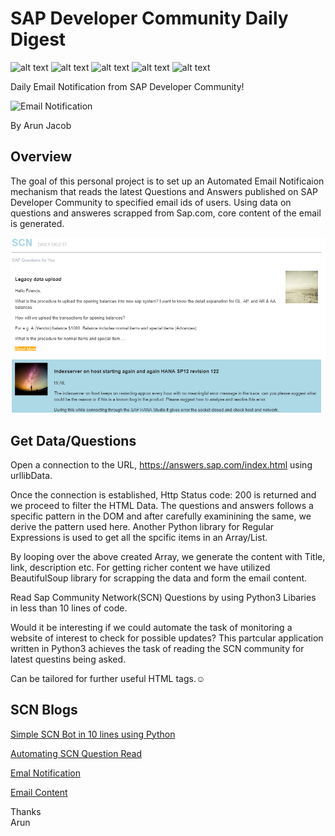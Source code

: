 # SAP Developer Community Daily Digest

![alt text](https://img.shields.io/badge/Python-3-lightgrey "Python 3")
![alt text](https://img.shields.io/badge/SCN-Bot-yellowgreen "SCN Bot")
![alt text](https://img.shields.io/badge/Task-Automation-orange "Automation")
![alt text](https://img.shields.io/badge/Email-Notification-red "e-mail")
![alt text](https://img.shields.io/badge/Email-Content-green "content")

Daily Email Notification from SAP Developer Community!

![Email Notification](https://cdn.pixabay.com/photo/2017/11/17/09/37/businessman-2956974_960_720.jpg)

By Arun Jacob

## Overview

The goal of this personal project is to set up an Automated Email Notificaion mechanism that reads the latest Questions and Answers published on SAP Developer Community to specified email ids of users. Using data on questions and answeres scrapped from Sap.com, core content of the email is generated.

![SCN Daily Digest](https://github.com/jakes2255/ScnQuestionRead/blob/8c6dbc333df128c0a48340a172b43285aaae8909/img/SCN%20Daily%20Digest%20Desktop%20Version.png)
## Get Data/Questions

Open a connection to the URL, https://answers.sap.com/index.html using urllibData.

Once the connection is established, Http Status code: 200 is returned and we proceed to filter the HTML Data. The questions and answers follows a specific pattern in the DOM and after carefully examinining the same, we derive the pattern used here. Another Python library for Regular Expressions is used to get all the spcific items in an Array/List.

By looping over the above created Array, we generate the content with Title, link, description etc. For getting richer content we have utilized BeautifulSoup library for scrapping the data and form the email content.

Read Sap Community Network(SCN) Questions by using Python3 Libaries in less than 10 lines of code.

Would it be interesting if we could automate the task of monitoring a website of interest to check for possible updates?
This partcular application written in Python3 achieves the task of reading the SCN community for latest questins being asked.

Can be tailored for further useful HTML tags.:relaxed:

## SCN Blogs

[Simple SCN Bot in 10 lines using Python](https://blogs.sap.com/2019/08/25/simple-scn-bot-in-10-lines-using-python/)

[Automating SCN Question Read](https://blogs.sap.com/2019/08/29/automating-scn-question-read/)

[Emal Notification](https://blogs.sap.com/2019/08/30/scn-automated-email-notification/)

[Email Content](https://blogs.sap.com/2019/09/05/web-scraping-with-python-to-beautify-email/)


Thanks</br>
Arun
